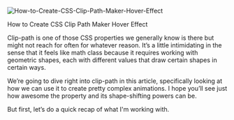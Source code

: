 ![How-to-Create-CSS-Clip-Path-Maker-Hover-Effect](https://user-images.githubusercontent.com/82109268/147140818-cf2ab192-27a8-40bd-95ad-a085af020e51.jpg)


How to Create CSS Clip Path Maker Hover Effect

Clip-path is one of those CSS properties we generally know is there but might not reach for often for whatever reason. It’s a little intimidating in the sense that it feels like math class because it requires working with geometric shapes, each with different values that draw certain shapes in certain ways.

We’re going to dive right into clip-path in this article, specifically looking at how we can use it to create pretty complex animations. I hope you’ll see just how awesome the property and its shape-shifting powers can be.

But first, let’s do a quick recap of what I'm working with.

